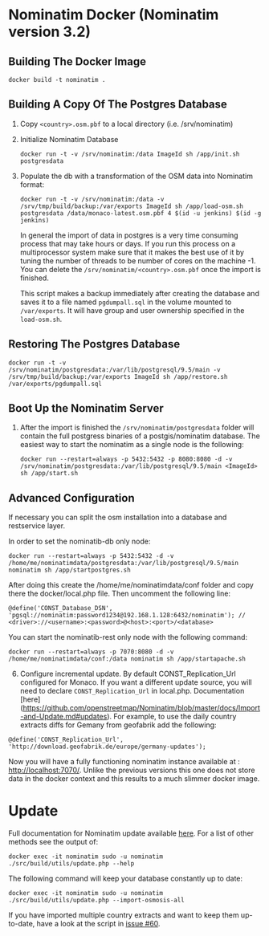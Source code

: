 # Nominatim Docker (Nominatim version 3.2)

## Building The Docker Image
  ```
  docker build -t nominatim .
  ```

## Building A Copy Of The Postgres Database
1. Copy `<country>.osm.pbf` to a local directory (i.e. /srv/nominatim)

1. Initialize Nominatim Database
   ```
   docker run -t -v /srv/nominatim:/data ImageId sh /app/init.sh postgresdata
   ```

1. Populate the db with a transformation of the OSM data into Nominatim format:   
   ```
   docker run -t -v /srv/nominatim:/data -v /srv/tmp/build/backup:/var/exports ImageId sh /app/load-osm.sh postgresdata /data/monaco-latest.osm.pbf 4 $(id -u jenkins) $(id -g jenkins)
   ```
   In general the import of data in postgres is a very time consuming process that may take hours or days.
   If you run this process on a multiprocessor system make sure that it makes the best use of it by tuning the number of threads to be number of cores on the machine -1.
   You can delete the `/srv/nominatim/<country>.osm.pbf` once the import is finished.   

   This script makes a backup immediately after creating the database and saves it to a file named `pgdumpall.sql` in the volume mounted to `/var/exports`. It will have group and user ownership specified in the `load-osm.sh`.  

## Restoring The Postgres Database
   ```
   docker run -t -v /srv/nominatim/postgresdata:/var/lib/postgresql/9.5/main -v /srv/tmp/build/backup:/var/exports ImageId sh /app/restore.sh /var/exports/pgdumpall.sql
   ```

## Boot Up the Nominatim Server
1. After the import is finished the `/srv/nominatim/postgresdata` folder will contain the full postgress binaries of
   a postgis/nominatim database. The easiest way to start the nominatim as a single node is the following:
   ```
   docker run --restart=always -p 5432:5432 -p 8080:8080 -d -v /srv/nominatim/postgresdata:/var/lib/postgresql/9.5/main <ImageId> sh /app/start.sh
   ```

## Advanced Configuration
If necessary you can split the osm installation into a database and restservice layer.  

   In order to set the  nominatib-db only node:

   ```
   docker run --restart=always -p 5432:5432 -d -v /home/me/nominatimdata/postgresdata:/var/lib/postgresql/9.5/main nominatim sh /app/startpostgres.sh
   ```
   After doing this create the /home/me/nominatimdata/conf folder and copy there the docker/local.php file. Then uncomment the following line:

   ```
   @define('CONST_Database_DSN', 'pgsql://nominatim:password1234@192.168.1.128:6432/nominatim'); // <driver>://<username>:<password>@<host>:<port>/<database>
   ```

   You can start the  nominatib-rest only node with the following command:

   ```
   docker run --restart=always -p 7070:8080 -d -v /home/me/nominatimdata/conf:/data nominatim sh /app/startapache.sh
   ```

6. Configure incremental update. By default CONST_Replication_Url configured for Monaco.
If you want a different update source, you will need to declare `CONST_Replication_Url` in local.php. Documentation [here] (https://github.com/openstreetmap/Nominatim/blob/master/docs/Import-and-Update.md#updates). For example, to use the daily country extracts diffs for Gemany from geofabrik add the following:
  ```
  @define('CONST_Replication_Url', 'http://download.geofabrik.de/europe/germany-updates');
  ```

  Now you will have a fully functioning nominatim instance available at : [http://localhost:7070/](http://localhost:7070). Unlike the previous versions
  this one does not store data in the docker context and this results to a much slimmer docker image.


# Update

Full documentation for Nominatim update available [here](https://github.com/openstreetmap/Nominatim/blob/master/docs/Import-and-Update.md#updates). For a list of other methods see the output of:
  ```
  docker exec -it nominatim sudo -u nominatim ./src/build/utils/update.php --help
  ```

The following command will keep your database constantly up to date:
  ```
  docker exec -it nominatim sudo -u nominatim ./src/build/utils/update.php --import-osmosis-all
  ```
If you have imported multiple country extracts and want to keep them
up-to-date, have a look at the script in
[issue #60](https://github.com/openstreetmap/Nominatim/issues/60).
